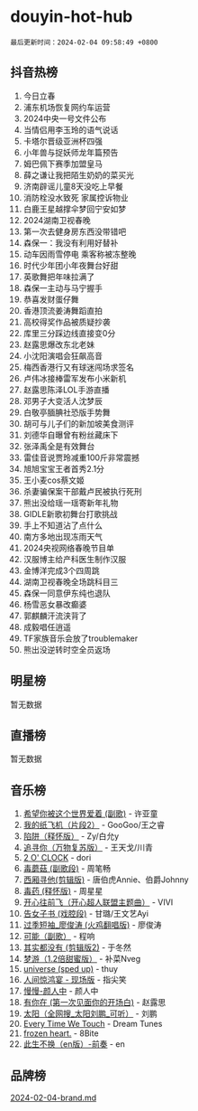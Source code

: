 # douyin-hot-hub

`最后更新时间：2024-02-04 09:58:49 +0800`

## 抖音热榜

1. 今日立春
1. 浦东机场恢复网约车运营
1. 2024中央一号文件公布
1. 当情侣用李玉玲的语气说话
1. 卡塔尔晋级亚洲杯四强
1. 小年兽与捉妖师龙年篇预告
1. 姆巴佩下赛季加盟皇马
1. 薛之谦让我把陌生奶奶的菜买光
1. 济南辟谣儿童8天没吃上早餐
1. 消防栓没水致死 家属控诉物业
1. 白鹿王星越撑伞梦回宁安如梦
1. 2024湖南卫视春晚
1. 第一次去健身房东西没带错吧
1. 森保一：我没有利用好替补
1. 动车因雨雪停电 乘客称被冻整晚
1. 时代少年团小年夜舞台好甜
1. 英歌舞把年味拉满了
1. 森保一主动与马宁握手
1. 恭喜发财蛋仔舞
1. 香港顶流姜涛舞蹈直拍
1. 高校得奖作品被质疑抄袭
1. 库里三分踩边线直接变0分
1. 赵露思爆改东北老妹
1. 小沈阳演唱会狂飙高音
1. 梅西香港行又有球迷闯场求签名
1. 卢伟冰接棒雷军发布小米新机
1. 赵露思陈泽LOL手游直播
1. 邓男子大变活人沈梦辰
1. 白敬亭腼腆社恐版手势舞
1. 胡可与儿子们的新加坡美食测评
1. 刘德华自曝曾有粉丝藏床下
1. 张泽禹全是有效舞台
1. 雷佳音说贾玲减重100斤非常震撼
1. 旭旭宝宝王者首秀2.1分
1. 王小麦cos蔡文姬
1. 杀妻骗保案干部戴卢民被执行死刑
1. 熊出没给瑶一瑶寄新年礼物
1. GIDLE新歌初舞台打歌挑战
1. 手上不知道沾了点什么
1. 南方多地出现冻雨天气
1. 2024央视网络春晚节目单
1. 汉服博主给产科医生制作汉服
1. 金博洋完成3个四周跳
1. 湖南卫视春晚全场跳科目三
1. 森保一同意伊东纯也退队
1. 杨雪恶女暴改癫婆
1. 郭麒麟汗流浃背了
1. 成毅唱任逍遥
1. TF家族音乐会放了troublemaker
1. 熊出没逆转时空全员返场

## 明星榜

暂无数据

## 直播榜

暂无数据

## 音乐榜

1. [希望你被这个世界爱着 (副歌)](https://sf3-cdn-tos.douyinstatic.com/obj/tos-cn-ve-2774/oUHCmWQfZlE3QQBKBeD8rCFLpJzPgCpImhsxMt) - 许亚童
1. [我的纸飞机（片段2）](https://sf3-cdn-tos.douyinstatic.com/obj/tos-cn-ve-2774/oM2ZrKcg2CD5AeRB2gkeXOFB1IxAGJdZPazYHf) - GooGoo/王之睿
1. [陷阱（释怀版）](https://sf3-cdn-tos.douyinstatic.com/obj/tos-cn-ve-2774/oE8C21LeZrzKLDFfQYgMzx4GAIHageG5IzayY7) - Zy/白允y
1. [追寻你（万物复苏版）](https://sf5-hl-cdn-tos.douyinstatic.com/obj/tos-cn-ve-2774/oYeAZJsbjIDit9APmBg8u6uDUQnHmoCf3gbo74) - 王天戈/川青
1. [2 O' CLOCK](https://sf3-cdn-tos.douyinstatic.com/obj/tos-cn-ve-2774/oIUBICeqlYQHTigCBOnCMlwBZJkgiBjt1oDfbg) - dori
1. [毒蘑菇 (副歌段)](https://sf6-cdn-tos.douyinstatic.com/obj/tos-cn-ve-2774/ocDEUsfdLjxnlFXtfogBCiQCEqYB7QZgZ8VViM) - 周笔畅
1. [西厢寻他(剪辑版)](https://sf5-hl-cdn-tos.douyinstatic.com/obj/tos-cn-ve-2774/oUsAVfAQKlRNxEv5qxvIB8o5qmIWUcXbzJKJhw) - 唐伯虎Annie、伯爵Johnny
1. [毒药 (释怀版)](https://sf3-cdn-tos.douyinstatic.com/obj/tos-cn-ve-2774/oYILMEAzspdZBIzy4frJNB8ZHPHWAhiwowd4Ad) - 周星星
1. [开心往前飞（开心超人联盟主题曲）](https://sf3-cdn-tos.douyinstatic.com/obj/tos-cn-ve-2774/9d8fb7c82cf1421fb93a9fe925275e0a) - VIVI
1. [告女子书 (戏腔段)](https://sf3-cdn-tos.douyinstatic.com/obj/tos-cn-ve-2774/osCCzFxWgstBDi92ZfBB4ht7gQENBmQMAl0eI6) - 甘璐/王文艺Ayi
1. [过季短袖_廖俊涛 (火鸡翻唱版)](https://sf3-cdn-tos.douyinstatic.com/obj/tos-cn-ve-2774/ogQVJl0tRBKxQgZji7YClFEBrVDeHpPTWfCZbQ) - 廖俊涛
1. [可能（副歌）](https://sf5-hl-cdn-tos.douyinstatic.com/obj/tos-cn-ve-2774/cde1731888894259b333569393c2fb51) - 程响
1. [其实都没有 (剪辑版2)](https://sf5-hl-cdn-tos.douyinstatic.com/obj/tos-cn-ve-2774/oEBNQenHZtBhxYjGgUDQk0BCHTigQafgFlbQ7k) - 于冬然
1. [梦游（1.2倍甜蜜版）](https://sf3-cdn-tos.douyinstatic.com/obj/tos-cn-ve-2774/o4gyAUm8hwufoEABmwVIiQtHsFuGzAEEWtNMzo) - 补菜Nveg
1. [universe (sped up)](https://sf3-cdn-tos.douyinstatic.com/obj/tos-cn-ve-2774/oIQnurQLDCsdYeegkM4CKuVb23MZBXtX6QB8bv) - thuy
1. [人间惊鸿宴 - 现场版](https://sf3-cdn-tos.douyinstatic.com/obj/tos-cn-ve-2774/osF4mrPePAf2Yv8Wfr5fATCHZwL5h1QiGQAKwz) - 指尖笑
1. [慢慢-颜人中](https://sf3-cdn-tos.douyinstatic.com/obj/tos-cn-ve-2774/ocjHNfBXdBxQNC8ZGAeoLMFTUgtBg8bkExunDC) - 颜人中
1. [有你在 (第一次见面你的开场白)](https://sf5-hl-cdn-tos.douyinstatic.com/obj/tos-cn-ve-2774/oAthrQ3ClJBfI57uBoFEgNDYtNCZ0TSYQQfxQ0) - 赵露思
1. [太阳（全网搜_太阳刘鹏_可听）](https://sf5-hl-cdn-tos.douyinstatic.com/obj/tos-cn-ve-2774/ogWbyIQnlBFImVbeDocRdCIYtBHlbJXgfZMvgz) - 刘鹏
1. [Every Time We Touch](https://sf5-hl-cdn-tos.douyinstatic.com/obj/tos-cn-ve-2774/ogN6lUKQeBBfEVhIOMikG1CcJjugxk1tztZyhP) - Dream Tunes
1. [frozen heart.](https://sf6-cdn-tos.douyinstatic.com/obj/tos-cn-ve-2774/oIIWJfyjIACZA9zQMtnJ6hQQhFC4vhCupoRBsO) - 8Bite
1. [此生不换（en版）-前奏](https://sf3-cdn-tos.douyinstatic.com/obj/tos-cn-ve-2774/oMDvUGwhKrKYDEqXiMYEwxZqBWIJFA92CiLAO) - en

## 品牌榜

[2024-02-04-brand.md](2024-02-04-brand.md)
